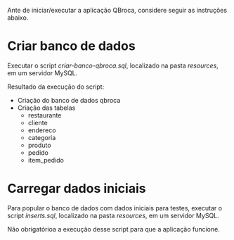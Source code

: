 Ante de iniciar/executar a aplicação QBroca, considere seguir as instruções abaixo.

# Criar banco de dados

Executar o script _criar-banco-qbroca.sql_, localizado na pasta _resources_, em um servidor MySQL.

Resultado da execução do script:
* Criação do banco de dados qbroca
* Criação das tabelas 
  * restaurante
  * cliente
  * endereco
  * categoria
  * produto
  * pedido
  * item_pedido

# Carregar dados iniciais

Para popular o banco de dados com dados iniciais para testes, executar o script _inserts.sql_, localizado na pasta _resources_, em um servidor MySQL.

Não obrigatórioa a execução desse script para que a aplicação funcione.